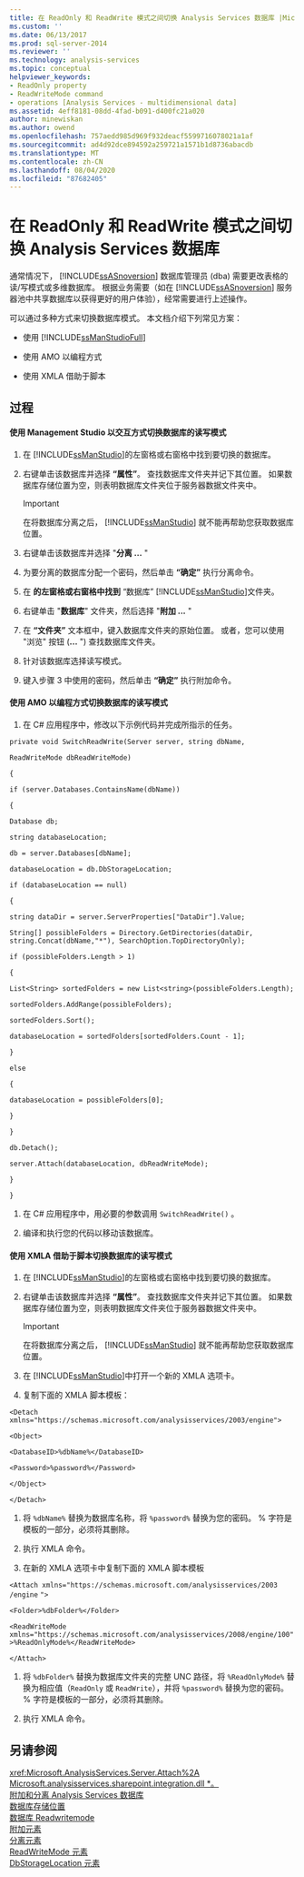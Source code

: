 ```yaml
---
title: 在 ReadOnly 和 ReadWrite 模式之间切换 Analysis Services 数据库 |Microsoft Docs
ms.custom: ''
ms.date: 06/13/2017
ms.prod: sql-server-2014
ms.reviewer: ''
ms.technology: analysis-services
ms.topic: conceptual
helpviewer_keywords:
- ReadOnly property
- ReadWriteMode command
- operations [Analysis Services - multidimensional data]
ms.assetid: 4eff8181-08dd-4fad-b091-d400fc21a020
author: minewiskan
ms.author: owend
ms.openlocfilehash: 757aedd985d969f932deacf5599716078021a1af
ms.sourcegitcommit: ad4d92dce894592a259721a1571b1d8736abacdb
ms.translationtype: MT
ms.contentlocale: zh-CN
ms.lasthandoff: 08/04/2020
ms.locfileid: "87682405"
---
```

# <a name="switch-an-analysis-services-database-between-readonly-and-readwrite-modes"></a>在 ReadOnly 和 ReadWrite 模式之间切换 Analysis Services 数据库
  通常情况下， [!INCLUDE[ssASnoversion](../../includes/ssasnoversion-md.md)] 数据库管理员 (dba) 需要更改表格的读/写模式或多维数据库。 根据业务需要（如在 [!INCLUDE[ssASnoversion](../../includes/ssasnoversion-md.md)] 服务器池中共享数据库以获得更好的用户体验），经常需要进行上述操作。  
  
 可以通过多种方式来切换数据库模式。 本文档介绍下列常见方案：  
  
-   使用 [!INCLUDE[ssManStudioFull](../../includes/ssmanstudiofull-md.md)]  
  
-   使用 AMO 以编程方式  
  
-   使用 XMLA 借助于脚本  
  
## <a name="procedures"></a>过程  
  
#### <a name="to-switch-the-readwrite-mode-of-a-database-interactively-using-management-studio"></a>使用 Management Studio 以交互方式切换数据库的读写模式  
  
1.  在 [!INCLUDE[ssManStudio](../../includes/ssmanstudio-md.md)]的左窗格或右窗格中找到要切换的数据库。  
  
2.  右键单击该数据库并选择 **“属性”**。 查找数据库文件夹并记下其位置。 如果数据库存储位置为空，则表明数据库文件夹位于服务器数据文件夹中。  
  
    > [!IMPORTANT]  
    >  在将数据库分离之后， [!INCLUDE[ssManStudio](../../includes/ssmanstudio-md.md)] 就不能再帮助您获取数据库位置。  
  
3.  右键单击该数据库并选择 "**分离 ...** "  
  
4.  为要分离的数据库分配一个密码，然后单击 **“确定”** 执行分离命令。  
  
5.  在 **的左窗格或右窗格中找到** “数据库” [!INCLUDE[ssManStudio](../../includes/ssmanstudio-md.md)]文件夹。  
  
6.  右键单击 "**数据库**" 文件夹，然后选择 "**附加 ...** "  
  
7.  在 **“文件夹”** 文本框中，键入数据库文件夹的原始位置。 或者，您可以使用 "浏览" 按钮 (**...** ") 查找数据库文件夹。  
  
8.  针对该数据库选择读写模式。  
  
9. 键入步骤 3 中使用的密码，然后单击 **“确定”** 执行附加命令。  
  
#### <a name="to-switch-the-readwrite-mode-to-a-database-programmatically-using-amo"></a>使用 AMO 以编程方式切换数据库的读写模式  
  
1.  在 C# 应用程序中，修改以下示例代码并完成所指示的任务。  
  
 `private void SwitchReadWrite(Server server, string dbName,`  
  
 `ReadWriteMode dbReadWriteMode)`  
  
 `{`  
  
 `if (server.Databases.ContainsName(dbName))`  
  
 `{`  
  
 `Database db;`  
  
 `string databaseLocation;`  
  
 `db = server.Databases[dbName];`  
  
 `databaseLocation = db.DbStorageLocation;`  
  
 `if (databaseLocation == null)`  
  
 `{`  
  
 `string dataDir = server.ServerProperties["DataDir"].Value;`  
  
 `String[] possibleFolders = Directory.GetDirectories(dataDir, string.Concat(dbName,"*"), SearchOption.TopDirectoryOnly);`  
  
 `if (possibleFolders.Length > 1)`  
  
 `{`  
  
 `List<String> sortedFolders = new List<string>(possibleFolders.Length);`  
  
 `sortedFolders.AddRange(possibleFolders);`  
  
 `sortedFolders.Sort();`  
  
 `databaseLocation = sortedFolders[sortedFolders.Count - 1];`  
  
 `}`  
  
 `else`  
  
 `{`  
  
 `databaseLocation = possibleFolders[0];`  
  
 `}`  
  
 `}`  
  
 `db.Detach();`  
  
 `server.Attach(databaseLocation, dbReadWriteMode);`  
  
 `}`  
  
 `}`  
  
1.  在 C# 应用程序中，用必要的参数调用 `SwitchReadWrite()` 。  
  
2.  编译和执行您的代码以移动该数据库。  
  
#### <a name="to-switch-the-readwrite-mode-to-a-database-by-script-using-xmla"></a>使用 XMLA 借助于脚本切换数据库的读写模式  
  
1.  在 [!INCLUDE[ssManStudio](../../includes/ssmanstudio-md.md)]的左窗格或右窗格中找到要切换的数据库。  
  
2.  右键单击该数据库并选择 **“属性”**。 查找数据库文件夹并记下其位置。 如果数据库存储位置为空，则表明数据库文件夹位于服务器数据文件夹中。  
  
    > [!IMPORTANT]  
    >  在将数据库分离之后， [!INCLUDE[ssManStudio](../../includes/ssmanstudio-md.md)] 就不能再帮助您获取数据库位置。  
  
3.  在 [!INCLUDE[ssManStudio](../../includes/ssmanstudio-md.md)]中打开一个新的 XMLA 选项卡。  
  
4.  复制下面的 XMLA 脚本模板：  
  
 `<Detach xmlns="https://schemas.microsoft.com/analysisservices/2003/engine">`  
  
 `<Object>`  
  
 `<DatabaseID>%dbName%</DatabaseID>`  
  
 `<Password>%password%</Password>`  
  
 `</Object>`  
  
 `</Detach>`  
  
1.  将 `%dbName%` 替换为数据库名称，将 `%password%` 替换为您的密码。 % 字符是模板的一部分，必须将其删除。  
  
2.  执行 XMLA 命令。  
  
3.  在新的 XMLA 选项卡中复制下面的 XMLA 脚本模板  
  
 `<Attach xmlns="https://schemas.microsoft.com/analysisservices/2003` `/engine` `">`  
  
 `<Folder>%dbFolder%</Folder>`  
  
 `<ReadWriteMode xmlns="https://schemas.microsoft.com/analysisservices/2008/engine/100">%ReadOnlyMode%</ReadWriteMode>`  
  
 `</Attach>`  
  
1.  将 `%dbFolder%` 替换为数据库文件夹的完整 UNC 路径，将 `%ReadOnlyMode%` 替换为相应值（`ReadOnly` 或 `ReadWrite`），并将 `%password%` 替换为您的密码。 % 字符是模板的一部分，必须将其删除。  
  
2.  执行 XMLA 命令。  
  
## <a name="see-also"></a>另请参阅  
 <xref:Microsoft.AnalysisServices.Server.Attach%2A>   
 [Microsoft.analysisservices.sharepoint.integration.dll *。](/dotnet/api/microsoft.analysisservices.core.database.detach)   
 [附加和分离 Analysis Services 数据库](attach-and-detach-analysis-services-databases.md)   
 [数据库存储位置](database-storage-location.md)   
 [数据库 Readwritemode](database-readwritemodes.md)   
 [附加元素](https://docs.microsoft.com/bi-reference/xmla/xml-elements-commands/attach-element)   
 [分离元素](https://docs.microsoft.com/bi-reference/xmla/xml-elements-commands/detach-element)   
 [ReadWriteMode 元素](https://docs.microsoft.com/bi-reference/xmla/xml-elements-properties/readwritemode-element)   
 [DbStorageLocation 元素](https://docs.microsoft.com/bi-reference/xmla/xml-elements-properties/dbstoragelocation-element)  
  
  
